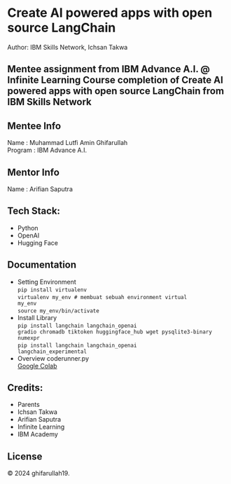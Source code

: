 # Create AI powered apps with open source LangChain
Author: IBM Skills Network, Ichsan Takwa

Mentee assignment from IBM Advance A.I. @ Infinite Learning 
Course completion of Create AI powered apps with open source LangChain from IBM Skills Network
---

## Mentee Info
Name    : Muhammad Lutfi Amin Ghifarullah
<br>
Program : IBM Advance A.I.

## Mentor Info
Name     : Arifian Saputra

## Tech Stack:
- Python
- OpenAI
- Hugging Face

## Documentation
- Setting Environment <br>
  <code>pip install virtualenv</code> <br>
  <code>virtualenv my_env # membuat sebuah  environment virtual my_env</code> <br>
  <code>source my_env/bin/activate</code>
- Install Library <br>
  <code>pip install langchain langchain_openai gradio chromadb tiktoken huggingface_hub wget pysqlite3-binary numexpr</code> <br>
  <code>pip install langchain langchain_openai langchain_experimental</code>
- Overview coderunner.py <br>
  <a href="https://colab.research.google.com/drive/1u4SZ4hhhVwRxH_5Nj8ecQ-bs-ikcn52z?authuser=2#scrollTo=lJrqxAA_G0HX">Google Colab</a>

## Credits:
- Parents
- Ichsan Takwa
- Arifian Saputra
- Infinite Learning
- IBM Academy

## License
&copy; 2024 ghifarullah19.

